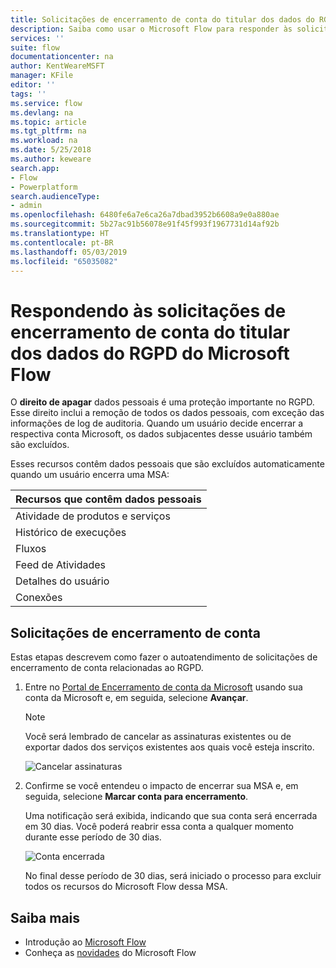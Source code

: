 ```yaml
---
title: Solicitações de encerramento de conta do titular dos dados do RGPD do Microsoft Flow para contas da Microsoft (MSA) | Microsoft Docs
description: Saiba como usar o Microsoft Flow para responder às solicitações de encerramento de conta do titular dos dados do RGPD para contas da Microsoft.
services: ''
suite: flow
documentationcenter: na
author: KentWeareMSFT
manager: KFile
editor: ''
tags: ''
ms.service: flow
ms.devlang: na
ms.topic: article
ms.tgt_pltfrm: na
ms.workload: na
ms.date: 5/25/2018
ms.author: keweare
search.app:
- Flow
- Powerplatform
search.audienceType:
- admin
ms.openlocfilehash: 6480fe6a7e6ca26a7dbad3952b6608a9e0a880ae
ms.sourcegitcommit: 5b27ac91b56078e91f45f993f1967731d14af92b
ms.translationtype: HT
ms.contentlocale: pt-BR
ms.lasthandoff: 05/03/2019
ms.locfileid: "65035082"
---
```

# <a name="responding-to-gdpr-data-subject-account-close-requests-for-microsoft-flow"></a>Respondendo às solicitações de encerramento de conta do titular dos dados do RGPD do Microsoft Flow

O **direito de apagar** dados pessoais é uma proteção importante no RGPD. Esse direito inclui a remoção de todos os dados pessoais, com exceção das informações de log de auditoria. Quando um usuário decide encerrar a respectiva conta Microsoft, os dados subjacentes desse usuário também são excluídos.

Esses recursos contêm dados pessoais que são excluídos automaticamente quando um usuário encerra uma MSA:

|Recursos que contêm dados pessoais|
|------|
|Atividade de produtos e serviços|
|Histórico de execuções|
|Fluxos|
|Feed de Atividades|
|Detalhes do usuário|
|Conexões|

## <a name="account-close-requests"></a>Solicitações de encerramento de conta

Estas etapas descrevem como fazer o autoatendimento de solicitações de encerramento de conta relacionadas ao RGPD.

1. Entre no [Portal de Encerramento de conta da Microsoft](http://go.microsoft.com/fwlink/?LinkId=523898) usando sua conta da Microsoft e, em seguida, selecione **Avançar**.

    > [!NOTE]
    > Você será lembrado de cancelar as assinaturas existentes ou de exportar dados dos serviços existentes aos quais você esteja inscrito.
    >
    >

    ![Cancelar assinaturas](./media/gdpr-dsr-delete-msa/accountclose.png)

1. Confirme se você entendeu o impacto de encerrar sua MSA e, em seguida, selecione **Marcar conta para encerramento**.

    Uma notificação será exibida, indicando que sua conta será encerrada em 30 dias. Você poderá reabrir essa conta a qualquer momento durante esse período de 30 dias.

    ![Conta encerrada](./media/gdpr-dsr-delete-msa/accountclosed.png)

    No final desse período de 30 dias, será iniciado o processo para excluir todos os recursos do Microsoft Flow dessa MSA.

## <a name="learn-more"></a>Saiba mais

* Introdução ao [Microsoft Flow](getting-started.md)
* Conheça as [novidades](release-notes.md) do Microsoft Flow
